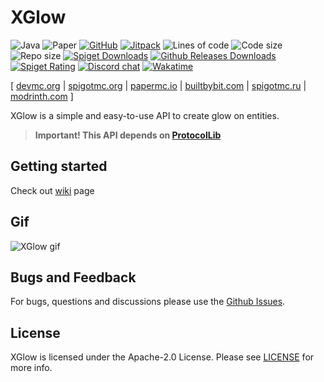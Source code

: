 # XGlow

![Java](https://img.shields.io/badge/Java-8%2B-brightgreen)
![Paper](https://img.shields.io/badge/Tested%20on%20Paper-v.1.9.*%20--%201.19.*-informational)
[![GitHub](https://img.shields.io/github/license/Monster2408/XGlow)](https://github.com/Monster2408/XGlow/blob/master/LICENSE) 
[![Jitpack](https://jitpack.io/v/Monster2408/XGlow.svg)](https://jitpack.io/#Monster2408/XGlow) 
![Lines of code](https://img.shields.io/tokei/lines/github/Monster2408/XGlow?label=lines%20of%20code)
![Code size](https://img.shields.io/github/languages/code-size/Monster2408/XGlow)
![Repo size](https://img.shields.io/github/repo-size/Monster2408/XGlow)
[![Spiget Downloads](https://img.shields.io/spiget/downloads/85325?label=downloads%20%5Bspigot%5D)](https://www.spigotmc.org/resources/xglow.85325/)
[![Github Releases Downloads](https://img.shields.io/github/downloads/Monster2408/XGlow/total?label=downloads%20%5Bgithub%20releases%5D)](https://github.com/Monster2408/XGlow/releases)
[![Spiget Rating](https://img.shields.io/spiget/rating/85325)](https://www.spigotmc.org/resources/xglow.85325/) 
[![Discord chat](https://img.shields.io/discord/775493797702139914?color=blue&label=discord)](https://discord.gg/JZ9uZ5aXwf)
[![Wakatime](https://wakatime.com/badge/user/d6a049ff-6a4a-43a6-84ca-2a7d63329349/project/c02c20cd-6d72-414f-85e4-58dd3c69520d.svg)](https://wakatime.com/badge/user/d6a049ff-6a4a-43a6-84ca-2a7d63329349/project/c02c20cd-6d72-414f-85e4-58dd3c69520d)

[ [devmc.org](https://devmc.org/ru/plugin/xglow) | [spigotmc.org](https://www.spigotmc.org/resources/xglow.85325/) | [papermc.io](https://forums.papermc.io/threads/xglow-simple-protocollib-based-api-to-create-glow-on-your-entities.416/) | [builtbybit.com](https://builtbybit.com/resources/xglow.18674/) | [spigotmc.ru](https://spigotmc.ru/resources/xglow.430/) | [modrinth.com](https://modrinth.com/mod/xglow) ]

XGlow is a simple and easy-to-use API to create glow on entities.

> **Important! This API depends on [ProtocolLib](https://github.com/dmulloy2/ProtocolLib)**

## Getting started

Check out [wiki](https://github.com/Monster2408/XGlow/wiki) page  

## Gif
![XGlow gif](https://github.com/Monster2408/XGlow/blob/master/gif/19f2f70f-53aa-48fb-8eaa-04b5377f2071.gif)

## Bugs and Feedback

For bugs, questions and discussions please use the [Github Issues](https://github.com/Monster2408/XGlow/issues).

## License
XGlow is licensed under the Apache-2.0 License. Please see [LICENSE](https://github.com/Monster2408/XGlow/blob/master/LICENSE "LICENSE") for more info.
